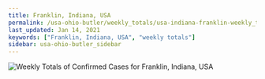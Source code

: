```yaml
---
title: Franklin, Indiana, USA
permalink: /usa-ohio-butler/weekly_totals/usa-indiana-franklin-weekly_totals.html
last_updated: Jan 14, 2021
keywords: ["Franklin, Indiana, USA", "weekly totals"]
sidebar: usa-ohio-butler_sidebar
---
```


![Weekly Totals of Confirmed Cases for Franklin, Indiana, USA](/covid_tracker/images/graphs/usa-indiana-franklin-weekly_totals_graph.png)
